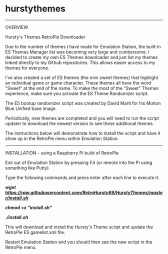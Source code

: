 # hurstythemes

-------
OVERVIEW

Hursty's Themes RetroPie Downloader

Due to the number of themes I have made for Emulation Station, the built-in ES Themes Manager list was becoming very large and cumbersome.  I decided to create my own ES Themes downloader and just list my themes linked directly to my Github repositories.  This allows easier access to my themes for everyone.

I've also created a set of ES themes (the mini sweet themes) that highlight an individual game or game character.  These themes all have the word "Sweet" at the end of the name.  To make the most of the "Sweet" Themes experience, make sure you activate the ES Theme Randomizer script.

The ES bootup randomizer script was created by David Marti for his Motion Blue Unified base image.

Periodically, new themes are completed and you will need to run the script updater to download the newest version to see these additional themes.

The instructions below will demonstrate how to install the script and have it show up in the RetroPie menu within Emulation Station.

-------
INSTALLATION - using a Raspberry Pi build of RetroPie

Exit out of Emulation Station by pressing F4 (or remote into the Pi using something like Putty)

Type the following commands and press enter after each line to execute it:

***wget https://raw.githubusercontent.com/RetroHursty69/HurstyThemes/master/install.sh***

***chmod +x "install.sh"***

***./install.sh***

This will download and install the Hursty's Theme script and update the RetroPie ES gamelist.xml file.

Restart Emulation Station and you should then see the new script in the RetroPie menu.
